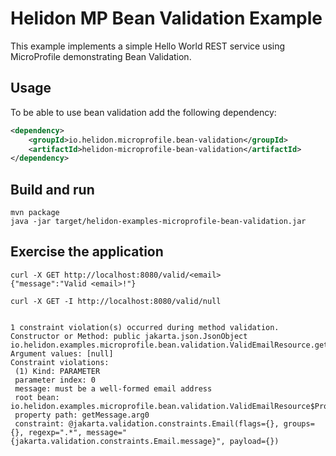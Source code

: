 # Helidon MP Bean Validation Example

This example implements a simple Hello World REST service using MicroProfile demonstrating Bean Validation.

## Usage

To be able to use bean validation add the following dependency: 

```xml
<dependency>
    <groupId>io.helidon.microprofile.bean-validation</groupId>
    <artifactId>helidon-microprofile-bean-validation</artifactId>
</dependency>
```

## Build and run

```shell
mvn package
java -jar target/helidon-examples-microprofile-bean-validation.jar
```

## Exercise the application

```
curl -X GET http://localhost:8080/valid/<email>
{"message":"Valid <email>!"}

curl -X GET -I http://localhost:8080/valid/null


1 constraint violation(s) occurred during method validation.
Constructor or Method: public jakarta.json.JsonObject io.helidon.examples.microprofile.bean.validation.ValidEmailResource.getMessage(java.lang.String)
Argument values: [null]
Constraint violations: 
 (1) Kind: PARAMETER
 parameter index: 0
 message: must be a well-formed email address
 root bean: io.helidon.examples.microprofile.bean.validation.ValidEmailResource$Proxy$_$$_WeldSubclass@58f396f6
 property path: getMessage.arg0
 constraint: @jakarta.validation.constraints.Email(flags={}, groups={}, regexp=".*", message="{jakarta.validation.constraints.Email.message}", payload={})

```